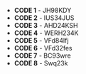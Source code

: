 * **CODE 1** - JH98KDY
* **CODE 2** - IUS34JUS	
* **CODE 3** - AHD24KSH
* **CODE 4** - WERH234K
* **CODE 5** - VFd84lfj
* **CODE 6** - VFd32fes
* **CODE 7** - BC93wre
* **CODE 8** - Swq23k